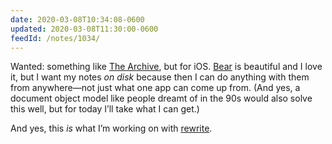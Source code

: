 ```yaml
---
date: 2020-03-08T10:34:08-0600
updated: 2020-03-08T11:30:00-0600
feedId: /notes/1034/
---
```


Wanted: something like [The Archive](https://zettelkasten.de/the-archive/), but for iOS. [Bear](https://bear.app) is beautiful and I love it, but I want my notes *on disk* because then I can do anything with them from anywhere—not just what one app can come up from. (And yes, a document object model like people dreamt of in the 90s would also solve this well, but for today I’ll take what I can get.)

And yes, this *is* what I’m working on with [rewrite](https://rewrite.software).
